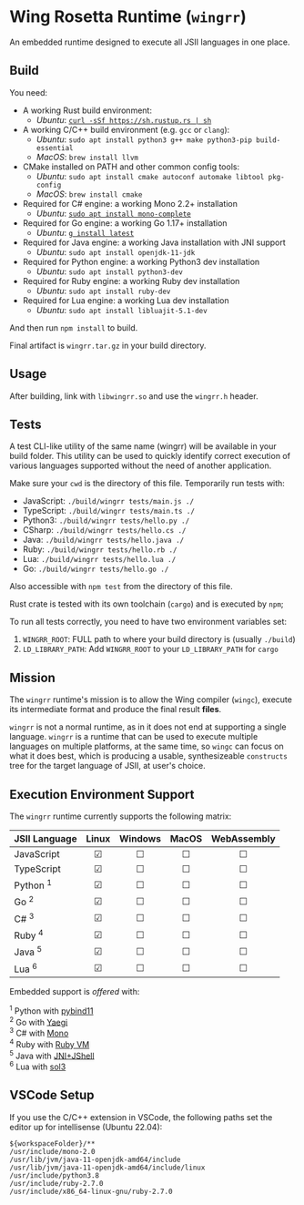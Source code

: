 # Wing Rosetta Runtime (`wingrr`)

An embedded runtime designed to execute all JSII languages in one place.

## Build

You need:

- A working Rust build environment:
  - _Ubuntu_: [`curl -sSf https://sh.rustup.rs | sh`](https://rustup.rs/)
- A working C/C++ build environment (e.g. `gcc` or `clang`):
  - _Ubuntu_: `sudo apt install python3 g++ make python3-pip build-essential`
  - _MacOS_: `brew install llvm`
- CMake installed on PATH and other common config tools:
  - _Ubuntu_: `sudo apt install cmake autoconf automake libtool pkg-config`
  - _MacOS_: `brew install cmake`
- Required for C# engine: a working Mono 2.2+ installation
  - _Ubuntu_: [`sudo apt install mono-complete`](https://www.mono-project.com/)
- Required for Go engine: a working Go 1.17+ installation
  - _Ubuntu_: [`g install latest`](https://github.com/stefanmaric/g)
- Required for Java engine: a working Java installation with JNI support
  - _Ubuntu_: `sudo apt install openjdk-11-jdk`
- Required for Python engine: a working Python3 dev installation
  - _Ubuntu_: `sudo apt install python3-dev`
- Required for Ruby engine: a working Ruby dev installation
  - _Ubuntu_: `sudo apt install ruby-dev`
- Required for Lua engine: a working Lua dev installation
  - _Ubuntu_: `sudo apt install libluajit-5.1-dev`

And then run `npm install` to build.

Final artifact is `wingrr.tar.gz` in your build directory.

## Usage

After building, link with `libwingrr.so` and use the `wingrr.h` header.

## Tests

A test CLI-like utility of the same name (wingrr) will be available in your
build folder. This utility can be used to quickly identify correct execution of
various languages supported without the need of another application.

Make sure your `cwd` is the directory of this file. Temporarily run tests with:

- JavaScript: `./build/wingrr tests/main.js ./`
- TypeScript: `./build/wingrr tests/main.ts ./`
- Python3: `./build/wingrr tests/hello.py ./`
- CSharp: `./build/wingrr tests/hello.cs ./`
- Java: `./build/wingrr tests/hello.java ./`
- Ruby: `./build/wingrr tests/hello.rb ./`
- Lua: `./build/wingrr tests/hello.lua ./`
- Go: `./build/wingrr tests/hello.go ./`

Also accessible with `npm test` from the directory of this file.

Rust crate is tested with its own toolchain (`cargo`) and is executed by `npm`;

To run all tests correctly, you need to have two environment variables set:

1. `WINGRR_ROOT`: FULL path to where your build directory is (usually `./build`)
1. `LD_LIBRARY_PATH`: Add `WINGRR_ROOT` to your `LD_LIBRARY_PATH` for `cargo`

## Mission

The `wingrr` runtime's mission is to allow the Wing compiler (`wingc`), execute
its intermediate format and produce the final result **files**.

`wingrr` is not a normal runtime, as in it does not end at supporting a single
language. `wingrr` is a runtime that can be used to execute multiple languages
on multiple platforms, at the same time, so `wingc` can focus on what it does
best, which is producing a usable, synthesizeable `constructs` tree for the
target language of JSII, at user's choice.

## Execution Environment Support

The `wingrr` runtime currently supports the following matrix:

| JSII Language       |  Linux  | Windows |  MacOS  | WebAssembly |
| :------------------ | :-----: | :-----: | :-----: | :---------: |
| JavaScript          | &#9745; | &#9744; | &#9744; |   &#9744;   |
| TypeScript          | &#9745; | &#9744; | &#9744; |   &#9744;   |
| Python <sup>1</sup> | &#9745; | &#9744; | &#9744; |   &#9744;   |
| Go <sup>2</sup>     | &#9745; | &#9744; | &#9744; |   &#9744;   |
| C# <sup>3</sup>     | &#9745; | &#9744; | &#9744; |   &#9744;   |
| Ruby <sup>4</sup>   | &#9745; | &#9744; | &#9744; |   &#9744;   |
| Java <sup>5</sup>   | &#9745; | &#9744; | &#9744; |   &#9744;   |
| Lua <sup>6</sup>    | &#9745; | &#9744; | &#9744; |   &#9744;   |

Embedded support is _offered_ with:

<sup>1</sup> Python with [pybind11](https://github.com/pybind/pybind11)<br />
<sup>2</sup> Go with [Yaegi](https://github.com/traefik/yaegi)<br />
<sup>3</sup> C# with [Mono](https://www.mono-project.com)<br />
<sup>4</sup> Ruby with [Ruby VM](https://github.com/ruby/ruby)<br />
<sup>5</sup> Java with [JNI+JShell](https://docs.oracle.com/javase/9/jshell)
<br /><sup>6</sup> Lua with [sol3](https://github.com/ThePhD/sol2)

## VSCode Setup

If you use the C/C++ extension in VSCode, the following paths set the editor up
for intellisense (Ubuntu 22.04):

```text
${workspaceFolder}/**
/usr/include/mono-2.0
/usr/lib/jvm/java-11-openjdk-amd64/include
/usr/lib/jvm/java-11-openjdk-amd64/include/linux
/usr/include/python3.8
/usr/include/ruby-2.7.0
/usr/include/x86_64-linux-gnu/ruby-2.7.0
```
